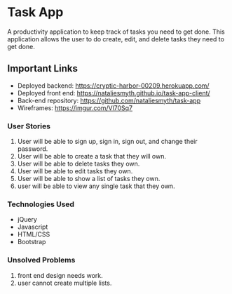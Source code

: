 # Task App

A productivity application to keep track of tasks you need to get done.
This application allows the user to do create, edit, and delete tasks they need to get done.

## Important Links

* Deployed backend: <https://cryptic-harbor-00209.herokuapp.com/>
* Deployed front end: <https://nataliesmyth.github.io/task-app-client/>
* Back-end repository: <https://github.com/nataliesmyth/task-app>
* Wireframes: <https://imgur.com/Vl70Sq7>

### User Stories

1. User will be able to sign up, sign in, sign out, and change their password.
1. User will be able to create a task that they will own.
1. User will be able to delete tasks they own.
1. User will be able to edit tasks they own.
1. User will be able to show a list of tasks they own.
1. user will be able to view any single task that they own.

### Technologies Used

* jQuery
* Javascript
* HTML/CSS
* Bootstrap

### Unsolved Problems

1. front end design needs work.
1. user cannot create multiple lists.
